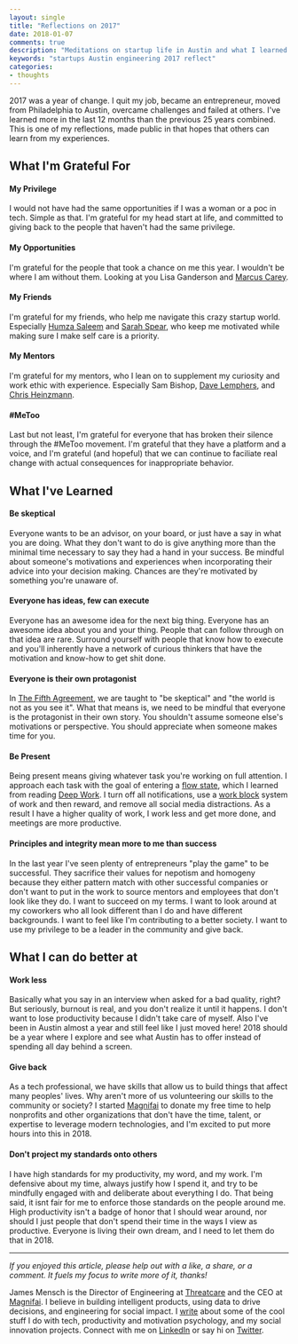 ```yaml
---
layout: single
title: "Reflections on 2017"
date: 2018-01-07
comments: true
description: "Meditations on startup life in Austin and what I learned in 2017."
keywords: "startups Austin engineering 2017 reflect"
categories:
- thoughts
---
```


2017 was a year of change. I quit my job, became an entrepreneur, moved from Philadelphia to Austin, overcame challenges and failed at others.
I've learned more in the last 12 months than the previous 25 years combined. This is one of my reflections, made public in that hopes that others can learn from my experiences.

## What I'm Grateful For

#### My Privilege
I would not have had the same opportunities if I was a woman or a poc in tech. Simple as that.
I'm grateful for my head start at life, and committed to giving back to the people that haven't had the same privilege.


#### My Opportunities
I'm grateful for the people that took a chance on me this year. I wouldn't be where I am without them. Looking at you Lisa Ganderson and [Marcus Carey](https://twitter.com/marcusjcarey).


#### My Friends
I'm grateful for my friends, who help me navigate this crazy startup world. Especially [Humza Saleem](https://twitter.com/hsaleem101) and [Sarah Spear](https://twitter.com/spearsarah), who keep me motivated while making sure I make self care is a priority.


#### My Mentors
I'm grateful for my mentors, who I lean on to supplement my curiosity and work ethic with experience. Especially Sam Bishop, [Dave Lemphers](https://twitter.com/davidlem), and [Chris Heinzmann](https://twitter.com/sirchristian).

#### #MeToo
Last but not least, I'm grateful for everyone that has broken their silence through the #MeToo movement. I'm grateful that they have a platform and a voice, and I'm grateful (and hopeful) that we can continue to faciliate real change with actual consequences for inappropriate behavior.

## What I've Learned
#### Be skeptical
Everyone wants to be an advisor, on your board, or just have a say in what you are doing.
What they don't want to do is give anything more than the minimal time necessary to say they had a hand in your success.
Be mindful about someone's motivations and experiences when incorporating their advice into your decision making. Chances are they're motivated by something you're unaware of.


#### Everyone has ideas, few can execute
Everyone has an awesome idea for the next big thing. Everyone has an awesome idea about you and your thing. People that can follow through on that idea are rare.
Surround yourself with people that know how to execute and you'll inherently have a network of curious thinkers that have the motivation and know-how to get shit done.


#### Everyone is their own protagonist
In [The Fifth Agreement](https://www.amazon.com/Fifth-Agreement-Practical-Self-Mastery-Toltec/dp/1878424610), we are taught to "be skeptical" and "the world is not as you see it".
What that means is, we need to be mindful that everyone is the protagonist in their own story. You shouldn't assume someone else's motivations or perspective. You should appreciate when someone makes time for you.


#### Be Present
Being present means giving whatever task you're working on full attention. I approach each task with the goal of entering a [flow state](https://en.wikipedia.org/wiki/Flow_(psychology)), which I learned from reading [Deep Work](https://www.amazon.com/Deep-Work-Focused-Success-Distracted/dp/1455586692). I turn off all notifications, use a [work block](https://medium.com/growthvarsity/managing-willpower-and-staying-productive-26448cf1f048) system of work and then reward, and remove all social media distractions. As a result I have a higher quality of work, I work less and get more done, and meetings are more productive.


#### Principles and integrity mean more to me than success
In the last year I've seen plenty of entrepreneurs "play the game" to be successful. They sacrifice their values for nepotism and homogeny because they either pattern match with other successful companies or don't want to put in the work to source mentors and employees that don't look like they do. I want to succeed on my terms. I want to look around at my coworkers who all look different than I do and have different backgrounds. I want to feel like I'm contributing to a better society. I want to use my privilege to be a leader in the community and give back.

## What I can do better at


#### Work less
Basically what you say in an interview when asked for a bad quality, right? But seriously, burnout is real, and you don't realize it until it happens. I don't want to lose productivity because I didn't take care of myself. Also I've been in Austin almost a year and still feel like I just moved here! 2018 should be a year where I explore and see what Austin has to offer instead of spending all day behind a screen.


#### Give back
As a tech professional, we have skills that allow us to build things that affect many peoples' lives. Why aren't more of us volunteering our skills to the community or society? I started [Magnifai](http://magnifai.io) to donate my free time to help nonprofits and other organizations that don't have the time, talent, or expertise to leverage modern technologies, and I'm excited to put more hours into this in 2018.


#### Don't project my standards onto others
I have high standards for my productivity, my word, and my work. I'm defensive about my time, always justify how I spend it, and try to be mindfully engaged with and deliberate about everything I do. That being said, it isnt fair for me to enforce those standards on the people around me. High productivity isn't a badge of honor that I should wear around, nor should I just people that don't spend their time in the ways I view as productive. Everyone is living their own dream, and I need to let them do that in 2018.

---


*If you enjoyed this article, please help out with a like, a share, or a comment. It fuels my focus to write more of it, thanks!*


James Mensch is the Director of Engineering at <a href='https://threatcare.com'>Threatcare</a> and the CEO at <a href='http://magnifai.io'>Magnifai</a>. I believe in building intelligent products, using data to drive decisions, and engineering for social impact. I <a href='https://medium.com/@james_mensch'>write</a> about some of the cool stuff I do with tech, productivity and motivation psychology, and my social innovation projects. Connect with me on <a href='https://www.linkedin.com/in/james-mensch/'>LinkedIn</a> or say hi on <a href='https://twitter.com/thebestmensch'>Twitter</a>.